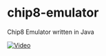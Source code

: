 chip8-emulator
==============

Chip8 Emulator written in Java

[![Video](http://img.youtube.com/vi/likGvfQ_dyw/0.jpg)](https://www.youtube.com/watch?v=likGvfQ_dyw)
